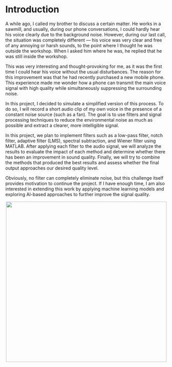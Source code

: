 # Introduction

A while ago, I called my brother to discuss a certain matter. He works in a sawmill, and usually, during our phone conversations, I could hardly hear his voice clearly due to the background noise. However, during our last call, the situation was completely different — his voice was very clear and free of any annoying or harsh sounds, to the point where I thought he was outside the workshop. When I asked him where he was, he replied that he was still inside the workshop.

This was very interesting and thought-provoking for me, as it was the first time I could hear his voice without the usual disturbances. The reason for this improvement was that he had recently purchased a new mobile phone. This experience made me wonder how a phone can transmit the main voice signal with high quality while simultaneously suppressing the surrounding noise.

In this project, I decided to simulate a simplified version of this process. To do so, I will record a short audio clip of my own voice in the presence of a constant noise source (such as a fan). The goal is to use filters and signal processing techniques to reduce the environmental noise as much as possible and extract a clearer, more intelligible signal.

In this project, we plan to implement filters such as a low-pass filter, notch filter, adaptive filter (LMS), spectral subtraction, and Wiener filter using MATLAB. After applying each filter to the audio signal, we will analyze the results to evaluate the impact of each method and determine whether there has been an improvement in sound quality. Finally, we will try to combine the methods that produced the best results and assess whether the final output approaches our desired quality level.

Obviously, no filter can completely eliminate noise, but this challenge itself provides motivation to continue the project. If I have enough time, I am also interested in extending this work by applying machine learning models and exploring AI-based approaches to further improve the signal quality.

<p align="center">
  <img src="https://github.com/user-attachments/assets/d888b14b-c9d4-4dc3-9f25-48a39429047e" width="500"/>
</p>
